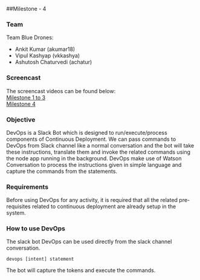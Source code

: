 ##Milestone - 4

### Team
Team Blue Drones:
 - Ankit Kumar (akumar18) 
 - Vipul Kashyap (vkkashya)
 - Ashutosh Chaturvedi (achatur)

### Screencast
The screencast videos can be found below:
<br>
[Milestone 1 to 3](https://youtu.be/kq_FXcvgwno)
<br>
[Milestone 4](https://youtu.be/NnV-fjyhLJs)

### Objective  
DevOps is a Slack Bot which is designed to run/execute/process components of Continuous Deployment. We can pass commands to DevOps from Slack channel like a normal conversation and the bot will take these instructions, translate them and invoke the related commands using the node app running in the background. DevOps make use of Watson Conversation to process the instructions given in simple language and capture the commands from the statements.

### Requirements  
Before using DevOps for any activity, it is required that all the related pre-requisites related to continuous deployment are already setup in the system. 

### How to use DevOps  
The slack bot DevOps can be used directly from the slack channel conversation.
```
devops [intent] statement
```
The bot will capture the tokens and execute the commands.

